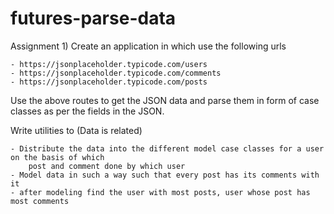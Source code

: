 # futures-parse-data

Assignment 1) Create an application in which use the following urls

	- https://jsonplaceholder.typicode.com/users
	- https://jsonplaceholder.typicode.com/comments
	- https://jsonplaceholder.typicode.com/posts

Use the above routes to get the JSON data and parse them in form of case classes as per the fields in the JSON.

Write utilities to (Data is related)

	- Distribute the data into the different model case classes for a user on the basis of which
	    post and comment done by which user
	- Model data in such a way such that every post has its comments with it
	- after modeling find the user with most posts, user whose post has most comments
